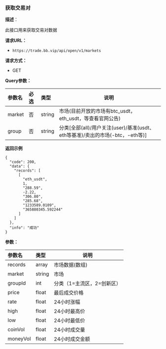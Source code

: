 ### 获取交易对

**描述**：

此接口用来获取交易对数据

**请求URL：** 
- ` https://trade.bb.vip/api/open/v1/markets `

**请求方式：**
- GET 

**Query参数：** 

|参数名|必选|类型|说明|
|:----    |:---|:----- |-----   |
|market |  否  |    string   |    市场(目前开放的市场有btc_usdt，eth_usdt，等查看官网公告)   |
|group |  否  |    string   |    分类[全部(all)/用户关注(user)/基准(usdt、eth等基准)/卖出的市场(-btc，-eth等)]   |


**返回示例**

``` 
{
  "code": 200,
  "data": {
    "records": [
      [
        "eth_usdt",
        1,
        "288.59",
        -2.22,
        "306.80",
        "285.68",
        "1233589.0109",
        "365880345.592244"
      ]
    ]
  },
  "info": "成功"
}

```

**参数：** 

|参数名|类型|说明|
|:---- |:---|-----   |
| records | array     | 市场数据(数组)
| market | string    | 市场 |
| groupId | int    | 分类（1=主流区，2=创新区） |
| price | float     | 最后成交价格 |
| rate | float     | 24小时涨幅 |
| high | float     | 24小时最高价 |
| low | float     | 24小时最低价 |
| coinVol | float     | 24小时成交量 |
| moneyVol | float     | 24小时成交金额 |

